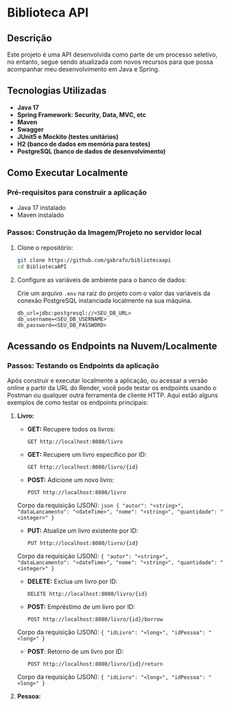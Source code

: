 # Biblioteca API

## Descrição

Este projeto é uma API desenvolvida como parte de um processo seletivo, no entanto, segue sendo atualizada com novos recursos para que possa acompanhar meu desenvolvimento em Java e Spring.

## Tecnologias Utilizadas

- **Java 17**
- **Spring Framework: Security, Data, MVC, etc**
- **Maven**
- **Swagger**
- **JUnit5 e Mockito (testes unitários)**
- **H2 (banco de dados em memória para testes)**
- **PostgreSQL (banco de dados de desenvolvimento)**

## Como Executar Localmente

### Pré-requisitos para construir a aplicação

- Java 17 instalado
- Maven instalado

### Passos: Construção da Imagem/Projeto no servidor local

1. Clone o repositório:

    ```bash
    git clone https://github.com/gabrafo/bibliotecaapi
    cd BibliotecaAPI
    ```

2. Configure as variáveis de ambiente para o banco de dados:

    Crie um arquivo `.env` na raiz do projeto com o valor das variáveis da conexão PostgreSQL instanciada localmente na sua máquina.

    ```env
    db_url=jdbc:postgresql://<SEU_DB_URL>
    db_username=<SEU_DB_USERNAME>
    db_password=<SEU_DB_PASSWORD>
    ```

 ## Acessando os Endpoints na Nuvem/Localmente

 ### Passos: Testando os Endpoints da aplicação

Após construir e executar localmente a aplicação, ou acessar a versão online a partir da URL do Render, você pode testar os endpoints usando o Postman ou qualquer outra ferramenta de cliente HTTP. Aqui estão alguns exemplos de como testar os endpoints principais:

1. **Livro:**
   - **GET:** Recupere todos os livros:
       ```
       GET http://localhost:8080/livro
       ```

   - **GET:** Recupere um livro específico por ID:
       ```
       GET http://localhost:8080/livro/{id}
       ```
       
    - **POST:** Adicione um novo livro:
        ```
        POST http://localhost:8080/livro
        ```
    
    Corpo da requisição (JSON):
       ```json
        {
          "autor": "<string>",
          "dataLancamento": "<dateTime>",
          "nome": "<string>",
          "quantidade": "<integer>"
        }
       ```
    
    - **PUT:** Atualize um livro existente por ID:
        ```
        PUT http://localhost:8080/livro/{id}
        ```
    
    Corpo da requisição (JSON):
        ```
        {
          "autor": "<string>",
          "dataLancamento": "<dateTime>",
          "nome": "<string>",
          "quantidade": "<integer>"
        }
        ```
    
    - **DELETE:** Exclua um livro por ID:
        ```
        DELETE http://localhost:8080/livro/{id}
        ```
    
    - **POST:** Empréstimo de um livro por ID:
        ```
        POST http://localhost:8080/livro/{id}/borrow
        ```
    
    Corpo da requisição (JSON):
        ```
        {
          "idLivro": "<long>",
          "idPessoa": "<long>"
        }
        ```
    
    - **POST**: Retorno de um livro por ID:
        ```
        POST http://localhost:8080/livro/{id}/return
        ```
    
    Corpo da requisição (JSON):
        ```
        {
          "idLivro": "<long>",
          "idPessoa": "<long>"
        }
        ```
   
3. **Pessoa:**
